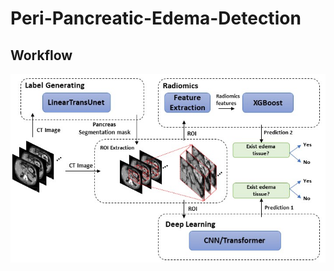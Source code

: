 # Peri-Pancreatic-Edema-Detection

## Workflow
![Alt Text](https://github.com/NUBagciLab/Peri-Pancreatic-Edema-Detection/blob/main/Fig1.jpg)
